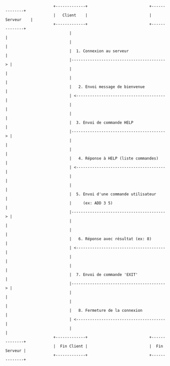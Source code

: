                          +-------------+                           +--------------+
                         |   Client    |                           |   Serveur    |
                         +-------------+                           +--------------+
                                |                                          |
                                |                                          |
                                |  1. Connexion au serveur                 |
                                |-----------------------------------------> |
                                |                                          |
                                |                                          |
                                |   2. Envoi message de bienvenue          |
                                | <---------------------------------------  |
                                |                                          |
                                |                                          |
                                |  3. Envoi de commande HELP               |
                                |-----------------------------------------> |
                                |                                          |
                                |                                          |
                                |   4. Réponse à HELP (liste commandes)    |
                                | <---------------------------------------  |
                                |                                          |
                                |                                          |
                                |  5. Envoi d'une commande utilisateur     |
                                |     (ex: ADD 3 5)                        |
                                |-----------------------------------------> |
                                |                                          |
                                |                                          |
                                |   6. Réponse avec résultat (ex: 8)       |
                                | <---------------------------------------  |
                                |                                          |
                                |                                          |
                                |  7. Envoi de commande 'EXIT'             |
                                |-----------------------------------------> |
                                |                                          |
                                |                                          |
                                |   8. Fermeture de la connexion           |
                                | <---------------------------------------  |
                                |                                          |
                         +-------------+                           +--------------+
                         |  Fin Client |                           |  Fin Serveur |
                         +-------------+                           +--------------+
